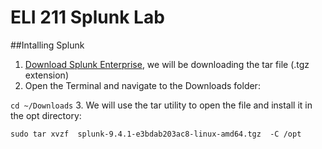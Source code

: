 # ELI 211 Splunk Lab


##Intalling Splunk

1. [Download Splunk Enterprise](https://www.splunk.com/en_us/download/splunk-enterprise.html), we will be downloading the tar file (.tgz extension)
2. Open the Terminal and navigate to the Downloads folder:

```cd ~/Downloads```
3. We will use the tar utility to open the file and install it in the opt directory:
   
``` sudo tar xvzf  splunk-9.4.1-e3bdab203ac8-linux-amd64.tgz  -C /opt ```

